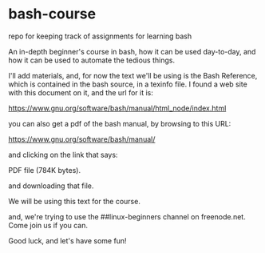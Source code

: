 # bash-course
repo for keeping track of assignments for learning bash

An in-depth beginner's course in bash, how it can be used day-to-day,
and how it can be used to automate the tedious things.

I'll add materials, and, for now the text we'll be using is the Bash
Reference, which is contained in the bash source, in a texinfo file.
I found a web site with this document on it, and the url for it is:

  https://www.gnu.org/software/bash/manual/html_node/index.html

you can also get a pdf of the bash manual, by browsing to this URL:

  https://www.gnu.org/software/bash/manual/

and clicking on the link that says:

  PDF file (784K bytes).

and downloading that file.

We will be using this text for the course.

and, we're trying to use the ##linux-beginners channel on freenode.net.
Come join us if you can.

Good luck, and let's have some fun!

